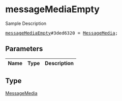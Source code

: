 # messageMediaEmpty

Sample Description

<pre>
<a href="../constructor/messageMediaEmpty.md">messageMediaEmpty</a>#3ded6320 = <a href="../type/MessageMedia.md">MessageMedia</a>;
</pre>

## Parameters

| Name | Type | Description |
|------|:----:|-------------|

## Type

[MessageMedia](../type/MessageMedia.md)
